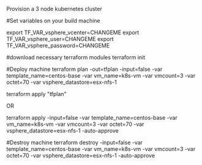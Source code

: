 Provision a 3 node kubernetes cluster

#Set variables on your build machine

export TF_VAR_vsphere_vcenter=CHANGEME
export TF_VAR_vsphere_user=CHANGEME
export TF_VAR_vsphere_password=CHANGEME

#download necessary terraform modules
terraform init


#Deploy machine
terraform plan -out=tfplan -input=false -var template_name=centos-base -var vm_name=k8s-vm -var vmcount=3 -var octet=70 -var vsphere_datastore=esx-nfs-1

terraform apply "tfplan"

OR 

terraform apply -input=false -var template_name=centos-base -var vm_name=k8s-vm -var vmcount=3 -var octet=70 -var vsphere_datastore=esx-nfs-1 -auto-approve


#Destroy machine
terraform destroy -input=false -var template_name=centos-base -var vm_name=k8s-vm -var vmcount=3 -var octet=70 -var vsphere_datastore=esx-nfs-1 -auto-approve
